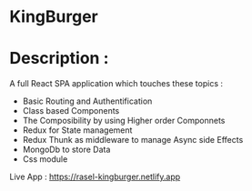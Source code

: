 # KingBurger

# Description :
 A full React SPA application which touches these topics :
 - Basic Routing and Authentification
 - Class based Components
 - The Composibility by using Higher order Componnets
 - Redux for State management
 - Redux Thunk as middleware to manage Async side Effects
 - MongoDb to store Data
 - Css module
 

 Live App : https://rasel-kingburger.netlify.app
